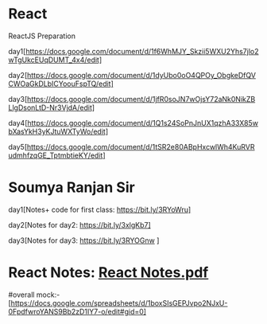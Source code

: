# React
ReactJS Preparation

day1[https://docs.google.com/document/d/1f6WhMJY_Skzii5WXU2Yhs7jlo2wTgUkcEUqDUMT_4x4/edit]

day2[https://docs.google.com/document/d/1dyUbo0oO4QPOy_ObgkeDfQVCWOaGkDLbICYoouFspTQ/edit]

day3[https://docs.google.com/document/d/1jfR0soJN7wOjsY72aNk0NikZBLlgDsonLtD-Nr3VjdA/edit]

day4[https://docs.google.com/document/d/1Q1s24SoPnJnUX1qzhA33X85wbXasYkH3yKJtuWXTyWo/edit]

day5[https://docs.google.com/document/d/1tSR2e80ABpHxcwlWh4KuRVRudmhfzqGE_TptmbtieKY/edit]


# Soumya Ranjan Sir
day1[Notes+ code for first class: https://bit.ly/3RYoWru]

day2[Notes for day2: https://bit.ly/3xlgKb7]

day3[Notes for day3: https://bit.ly/3RYOGnw ]

# React Notes: [React Notes.pdf](https://github.com/Singh-csm/React/files/10763826/React.Notes.pdf)

#overall mock:- [https://docs.google.com/spreadsheets/d/1boxSIsGEPJvpo2NJxU-0FpdfwroYANS9Bb2zD1IY7-o/edit#gid=0]

